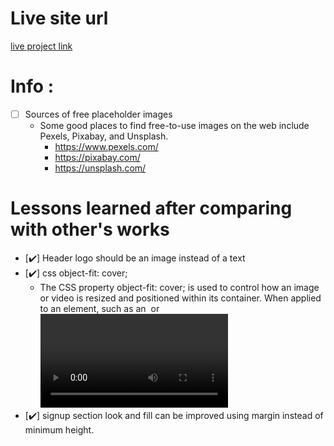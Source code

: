 # Live site url
[live project link](https://amuhammadbdimshealth.github.io/01-foundations-landing-page/)
# Info : 
- [ ] Sources of free placeholder images 
    - Some good places to find free-to-use images on the web include Pexels, Pixabay, and Unsplash.
        - https://www.pexels.com/
        - https://pixabay.com/
        - https://unsplash.com/

# Lessons learned after comparing with other's works
- [✔️] Header logo should be an image instead of a text
- [✔️] css object-fit: cover;
    - The CSS property object-fit: cover; is used to control how an image or video is resized and positioned within its container. When applied to an element, such as an <img> or <video> tag, it ensures that the content (image or video) maintains its aspect ratio while covering the entire available space of the container. 
- [✔️] signup section look and fill can be improved using margin instead of minimum height.
